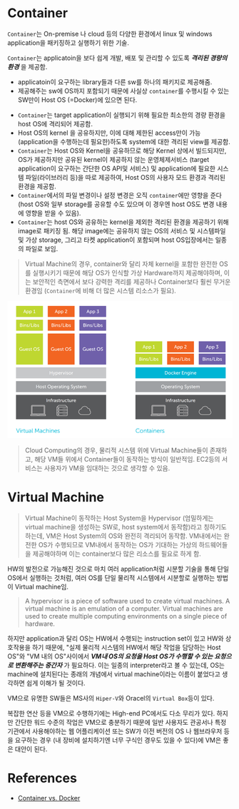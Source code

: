 # Container

`Container`는 On-premise 나 cloud 등의 다양한 환경에서 linux 및 windows application을 패키징하고 실행하기 위한 기술.

`Container`는 applicatoin을 보다 쉽게 개발, 배포 및 관리할 수 있도록 ***격리된 경량의 환경*** 을 제공함.
  - applicatoin이 요구하는 library들과 다른 sw를 하나의 패키지로 제공해줌.
  - 제공해주는 sw에 OS까지 포함되기 때문에 사실상 `container`를 수행시킬 수 있는 SW만이 Host OS (=Docker)에 있으면 된다.

* `Container`는 target application이 실행되기 위해 필요한 최소한의 경량 환경을 host OS에 격리되어 제공함.
* Host OS의 kernel 을 공유하지만, 이에 대해 제한된 access만이 가능(application을 수행하는데 필요한)하도록 system에 대한 격리된 view를 제공함.
* `Container`는 Host OS와 Kernel을 공유하므로 해당 Kernel 상에서 빌드되지만, OS가 제공하지만 공유된 kernel이 제공하지 않는 운영체제서비스 (target application이 요구하는 간단한 OS API및 서비스) 및 application에 필요한 시스템 파일(라이브러리 등)을 따로 제공하여, Host OS의 사용자 모드 환경과 격리된 환경을 제공함.
* `Container`에서의 파일 변경이나 설정 변경은 오직 `container`에만 영향을 준다(host OS와 일부 storage를 공유할 수도 있으며 이 경우엔 host OS도 변경 내용에 영향을 받을 수 있음).
* `Container`는 host OS와 공유하는 kernel을 제외한 격리된 환경을 제공하기 위해 image로 패키징 됨. 해당 image에는 공유하지 않는 OS의 서비스 및 시스템파일 및 가상 storage, 그리고 타켓 application이 포함되며 host OS입장에서는 일종의 파일로 보임.

> Virtual Machine의 경우, container와 달리 자체 kernel을 포함한 완전한 OS를 실행시키기 때문에 해당 OS가 인식할 가상 Hardware까지 제공해야하며, 이는 보안적인 측면에서 보다 강력한 격리를 제공하나 Container보다 훨씬 무거운 환경임 (`Container`에 비해 더 많은 시스템 리소스가 필요).

![](./img/container_vs_vm.png)

> Cloud Computing의 경우, 물리적 시스템 위에 Virtual Machine들이 존재하고, 해당 VM들 위에서 Container들이 동작하는 방식이 일반적임. EC2등의 서비스는 사용자가 VM을 임대하는 것으로 생각할 수 있음.

# Virtual Machine

> Virtual Machine이 동작하는 Host System을 Hypervisor (엄밀하게는 virtual machine을 생성하는 SW로, host system에서 동작함)라고 칭하기도 하는데, VM은 Host System의 OS와 완전히 격리되어 동작함. VM내에서는 완전한 OS가 수행되므로 VM내에서 동작하는 OS가 기대하는 가상의 하드웨어들을 제공해야하며 이는 container보다 많은 리소스를 필요로 하게 함.

HW의 발전으로 가능해진 것으로 마치 여러 application처럼 시분할 기술을 통해 단일 OS에서 실행하는 것처럼, 여러 OS를 단일 물리적 시스템에서 시분할로 실행하는 방법이 Virtual machine임.

> A hypervisor is a piece of software used to create virtual machines. A virtual machine is an emulation of a computer. Virtual machines are used to create multiple computing environments on a single piece of hardware.

하지만 application과 달리 OS는 HW에서 수행되는 instruction set이 있고 HW와 상호작용을 하기 때문에, "실제 물리적 시스템의 HW에서 해당 작업을 담당하는 Host OS"와 "VM 내의 OS"사이에서 ***VM내 OS의 요청을 Host OS가 수행할 수 있는 요청으로 변환해주는 중간자*** 가 필요하다. 이는 일종의 interpreter라고 볼 수 있는데, OS는 machine에 설치된다는 종래의 개념에서 virtual machine이라는 이름이 붙었다고 생각하면 쉽게 이해가 될 것이다.

VM으로 유명한 SW들은 MS사의 `Hiper-V`와 Oracel의 `Virtual Box`등이 있다.

복잡한 연산 등을 VM으로 수행하기에는 High-end PC에서도 다소 무리가 있다. 하지만 간단한 워드 수준의 작업은 VM으로 충분하기 때문에 일반 사용자도 관공서나 특정 기관에서 사용해야하는 웹 어플리케이션 또는 SW가 이전 버전의 OS 나 웹브라우저 등을 요구하는 경우 (내 장비에 설치하기엔 너무 구식인 경우도 있을 수 있다)에 VM은 좋은 대안이 된다.









# References

* [Container vs. Docker](https://hazel-developer.tistory.com/m/242)